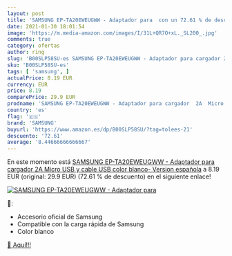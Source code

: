 ```yaml
---
layout: post
title: 'SAMSUNG EP-TA20EWEUGWW - Adaptador para  con un 72.61 % de descuento'
date: 2021-01-30 18:01:54
image: 'https://m.media-amazon.com/images/I/31L+QR7O+xL._SL200_.jpg'
comments: true
category: ofertas
author: ring
slug: 'B00SLP58SU-es SAMSUNG EP-TA20EWEUGWW - Adaptador para cargador 2A Micro...'
sku: 'B00SLP58SU-es'
tags: [ 'samsung', ]
actualPrice: 8.19 EUR
currency: EUR
price: 8.19
comparePrice: 29.9 EUR
prodname: 'SAMSUNG EP-TA20EWEUGWW - Adaptador para cargador  2A  Micro USB y cable USB  color blanco- Version española'
country: 'es'
flag: '🇪🇸'
brand: 'SAMSUNG'
buyurl: 'https://www.amazon.es/dp/B00SLP58SU/?tag=tolees-21'
descuento: '72.61'
average: '8.44666666666667'
---
```


En este momento está [SAMSUNG EP-TA20EWEUGWW - Adaptador para cargador  2A  Micro USB y cable USB  color blanco- Version española](https://www.amazon.es/dp/B00SLP58SU/?tag=tolees-21) a 8.19 EUR (original: 29.9 EUR) (72.61 %  de descuento) en el siguiente enlace!

[![SAMSUNG EP-TA20EWEUGWW - Adaptador para ](https://m.media-amazon.com/images/I/31L+QR7O+xL._SL200_.jpg)](https://www.amazon.es/dp/B00SLP58SU/?tag=tolees-21)

🔎:

- Accesorio oficial de Samsung
- Compatible con la carga rápida de Samsung
- Color blanco

[🛒 Aquí!!!](https://www.amazon.es/dp/B00SLP58SU/?tag=tolees-21)
